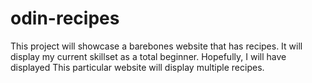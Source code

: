 # odin-recipes
This project will showcase a barebones website that has recipes.
It will display my current skillset as a total beginner. 
Hopefully, I will have displayed 
This particular website will display multiple recipes.